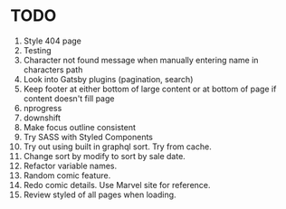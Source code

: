 # TODO

1. Style 404 page
2. Testing
3. Character not found message when manually entering name in characters path
4. Look into Gatsby plugins (pagination, search)
5. Keep footer at either bottom of large content or at bottom of page if content doesn't fill page
6. nprogress
7. downshift
8. Make focus outline consistent
9. Try SASS with Styled Components
10. Try out using built in graphql sort. Try from cache.
11. Change sort by modify to sort by sale date.
12. Refactor variable names.
13. Random comic feature.
14. Redo comic details. Use Marvel site for reference.
15. Review styled of all pages when loading.
